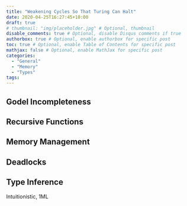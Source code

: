 ```yaml
---
title: "Weakening Cycles So That Turing Can Halt"
date: 2020-04-25T16:27:45+10:00
draft: true
# thumbnail: "img/placeholder.jpg" # Optional, thumbnail
disable_comments: true # Optional, disable Disqus comments if true
authorbox: true # Optional, enable authorbox for specific post
toc: true # Optional, enable Table of Contents for specific post
mathjax: false # Optional, enable MathJax for specific post
categories:
  - "General"
  - "Memory"
  - "Types"
tags:
---
```


## Godel Incompleteness ##

## Recursive Functions ##

## Memory Management ##

## Deadlocks ##

## Type Inference ##

Intuitionistic, 1ML


